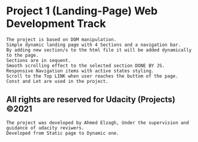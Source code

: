 # Project 1 (Landing-Page) Web Development Track
    The project is based on DOM manipulation.
    Simple dynamic landing page with 4 Sections and a navigation bar.
    By adding new section/s to the html file it will be added dynamically to the page.
    Sections are in sequent.
    Smooth scrolling effect to the selected section DONE BY JS.
    Responsive Navigation items with active states styling. 
    Scroll to the Top LINK when user reaches the buttom of the page.
    Const and Let are used in the project.
    
## All rights are reserved for Udacity (Projects) ©2021
    The project was developed by Ahmed Elzagh, Under the supervision and guidance of udacity reviwers.
    Developed from Static page to Dynamic one.